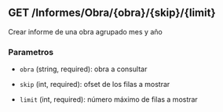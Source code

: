 ## GET /Informes/Obra/{obra}/{skip}/{limit}

Crear informe de una obra agrupado mes y año

### Parametros

- `obra` (string, required): obra a consultar

- `skip` (int, required): ofset de los filas a mostrar

- `limit` (int, required): número máximo de filas a mostrar